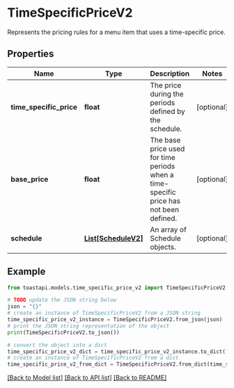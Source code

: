 # TimeSpecificPriceV2

Represents the pricing rules for a menu item that uses a time-specific price.

## Properties

Name | Type | Description | Notes
------------ | ------------- | ------------- | -------------
**time_specific_price** | **float** | The price during the periods defined by the schedule. | [optional] 
**base_price** | **float** | The base price used for time periods when a time-specific price has not been defined. | [optional] 
**schedule** | [**List[ScheduleV2]**](ScheduleV2.md) | An array of Schedule objects. | [optional] 

## Example

```python
from toastapi.models.time_specific_price_v2 import TimeSpecificPriceV2

# TODO update the JSON string below
json = "{}"
# create an instance of TimeSpecificPriceV2 from a JSON string
time_specific_price_v2_instance = TimeSpecificPriceV2.from_json(json)
# print the JSON string representation of the object
print(TimeSpecificPriceV2.to_json())

# convert the object into a dict
time_specific_price_v2_dict = time_specific_price_v2_instance.to_dict()
# create an instance of TimeSpecificPriceV2 from a dict
time_specific_price_v2_from_dict = TimeSpecificPriceV2.from_dict(time_specific_price_v2_dict)
```
[[Back to Model list]](../README.md#documentation-for-models) [[Back to API list]](../README.md#documentation-for-api-endpoints) [[Back to README]](../README.md)


